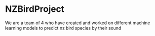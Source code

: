 # NZBirdProject
We are a team of 4 who have created and worked on different machine learning models to predict nz bird species by their sound
